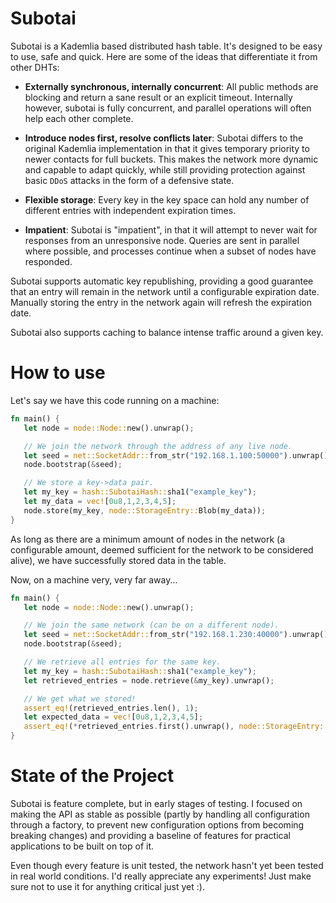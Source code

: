# Subotai

 Subotai is a Kademlia based distributed hash table. It's designed to be easy to use, safe
 and quick. Here are some of the ideas that differentiate it from other DHTs:

 * **Externally synchronous, internally concurrent**: All public methods are blocking and return
   a sane result or an explicit timeout. Internally however, subotai is fully concurrent,
   and parallel operations will often help each other complete.

 * **Introduce nodes first, resolve conflicts later**: Subotai differs to the original Kademlia
   implementation in that it gives temporary priority to newer contacts for full buckets. This
   makes the network more dynamic and capable to adapt quickly, while still providing protection
   against basic `DDoS` attacks in the form of a defensive state.

 * **Flexible storage**: Every key in the key space can hold any number of different entries with
   independent expiration times. 

 * **Impatient**: Subotai is "impatient", in that it will attempt to never wait for responses from
 an unresponsive node. Queries are sent in parallel where possible, and processes continue when 
 a subset of nodes have responded.

 Subotai supports automatic key republishing, providing a good guarantee that an entry will remain
 in the network until a configurable expiration date. Manually storing the entry in the network
 again will refresh the expiration date.

 Subotai also supports caching to balance intense traffic around a given key.

# How to use

Let's say we have this code running on a machine:

```rust
fn main() {
   let node = node::Node::new().unwrap();

   // We join the network through the address of any live node.
   let seed = net::SocketAddr::from_str("192.168.1.100:50000").unwrap();
   node.bootstrap(&seed);

   // We store a key->data pair.
   let my_key = hash::SubotaiHash::sha1("example_key");
   let my_data = vec![0u8,1,2,3,4,5];
   node.store(my_key, node::StorageEntry::Blob(my_data));
}
```

As long as there are a minimum amount of nodes in the network (a configurable amount, deemed sufficient
for the network to be considered alive), we have successfully stored data in the table.

Now, on a machine very, very far away...

``` rust
fn main() {
   let node = node::Node::new().unwrap();

   // We join the same network (can be on a different node).
   let seed = net::SocketAddr::from_str("192.168.1.230:40000").unwrap();
   node.bootstrap(&seed);

   // We retrieve all entries for the same key.
   let my_key = hash::SubotaiHash::sha1("example_key");
   let retrieved_entries = node.retrieve(&my_key).unwrap();

   // We get what we stored!
   assert_eq!(retrieved_entries.len(), 1);
   let expected_data = vec![0u8,1,2,3,4,5];
   assert_eq!(*retrieved_entries.first().unwrap(), node::StorageEntry::Blob(expected_data));
}
```

# State of the Project

Subotai is feature complete, but in early stages of testing. I focused on making the API as stable 
as possible (partly by handling all configuration through a factory, to prevent new configuration options 
from becoming breaking changes) and providing a baseline of features for practical applications to be 
built on top of it. 

Even though every feature is unit tested, the network hasn't yet been tested in real world 
conditions. I'd really appreciate any experiments! Just make sure not to use it for anything critical
just yet :).
